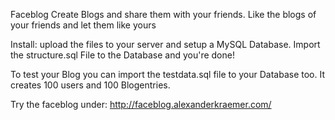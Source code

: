 Faceblog
Create Blogs and share them with your friends.
Like the blogs of your friends and let them like yours

Install:
upload the files to your server and setup a MySQL Database.
Import the structure.sql File to the Database and you're done!

To test your Blog you can import the testdata.sql file to your Database too.
It creates 100 users and 100 Blogentries.

Try the faceblog under: http://faceblog.alexanderkraemer.com/
